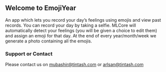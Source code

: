 ## Welcome to EmojiYear

An app which lets you record your day’s feelings using emojis and view past records. You can record your day by taking a selfie. MLCore will automatically detect your feelings (you will be given a choice to edit them) and assign an emoji for that day. At the end of every year/month/week we generate a photo containing all the emojis.


### Support or Contact

Please contact us on mubashir@tintash.com or arlsan@tintash.com
